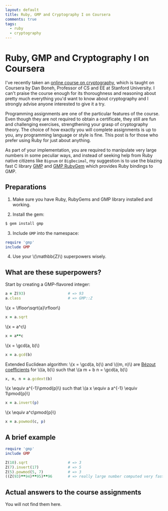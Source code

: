 ```yaml
---
layout: default
title: Ruby, GMP and Cryptography I on Coursera
comments: true
tags:
  - ruby
  - cryptography
---
```


# Ruby, GMP and Cryptography I on Coursera

I've recently taken an [online course on cryptography][1], which is taught on Coursera by Dan Boneh, Professor of CS and EE at Stanford University. I can't praise the course enough for its thoroughness and reasoning about pretty much everything you'd want to know about cryptography and I strongly advise anyone interested to give it a try.

Programming assignments are one of the particular features of the course. Even though they are not required to obtain a certificate, they still are fun and challenging exercises, strengthening your grasp of cryptography theory. The choice of how exactly you will complete assignments is up to you, any programming language or style is fine. This post is for those who prefer using Ruby for just about anything.

As part of your implementation, you are required to manipulate very large numbers in some peculiar ways, and instead of seeking help from Ruby native citizens like `Bignum` or `BigDecimal`, my suggestion is to use the blazing fast C library [GMP][2] and [GMP RubyGem][3] which provides Ruby bindings to GMP.

## Preparations

1. Make sure you have Ruby, RubyGems and GMP library installed and working.

2. Install the gem:

  ```bash
  $ gem install gmp
  ```

3. Include `GMP` into the namespace:

  ```ruby
  require 'gmp'
  include GMP
  ```

4. Use your \\(\mathbb{Z}\\) superpowers wisely.

## What are these superpowers?

Start by creating a GMP-flavored integer:

```ruby
a = Z(93)                   # => 93
a.class                     # => GMP::Z
```

\\(x = \lfloor\sqrt{a}\rfloor\\)

```ruby
x = a.sqrt
```

\\(x = a^c\\)

```ruby
x = a**c
```

\\(x = \gcd(a, b)\\)

```ruby
x = a.gcd(b)
```

Extended Euclidean algorithm: \\(x = \gcd(a, b)\\) and \\((m, n)\\) are [Bézout coefficients][4] for \\((a, b)\\) such that \\(a m + b n = \gcd(a, b)\\)

```ruby
x, m, n = a.gcdext(b)
```

\\(x \equiv a^{-1}\pmod{p}\\) such that \\(a x \equiv a a^{-1} \equiv 1\pmod{p}\\)

```ruby
x = a.invert(p)
```

\\(x \equiv a^c\pmod{p}\\)

```ruby
x = a.powmod(c, p)
```

## A brief example

```ruby
require 'gmp'
include GMP

Z(10).sqrt                  # => 3
Z(7).invert(17)             # => 5
Z(5).powmod(5, 7)           # => 3
((Z(93)**94)**95)**96       # => really large number computed very fast
```

## Actual answers to the course assignments

You will not find them here.

[1]: https://www.coursera.org/course/crypto "Cryptography I on Coursera"
[2]: http://gmplib.org "GMP"
[3]: https://rubygems.org/gems/gmp "GMP RubyGem"
[4]: http://en.wikipedia.org/wiki/B%C3%A9zout%27s_identity "wiki: Bézout's identity"
